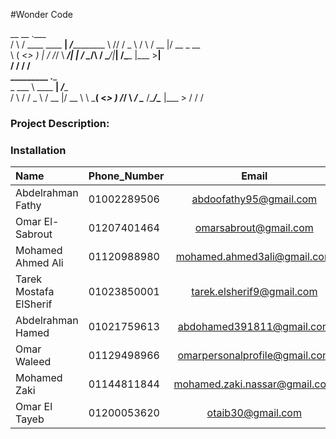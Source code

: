 #Wonder Code

 __      __                  .___            
/  \    /  \____   ____    __| _/___________ 
\   \/\/   /  _ \ /    \  / __ |/ __ \_  __ \
 \        (  <_> )   |  \/ /_/ \  ___/|  | \/
  \__/\  / \____/|___|  /\____ |\___  >__|   
       \/             \/      \/    \/       
_________            .___      
\_   ___ \  ____   __| _/____  
/    \  \/ /  _ \ / __ |/ __ \ 
\     \___(  <_> ) /_/ \  ___/ 
 \______  /\____/\____ |\___  >
        \/            \/    \/ 


### Project Description:

### Installation
          
| Name  | Phone_Number | Email | CV |
| :------------ |---------------|:-----:|-------|
| Abdelrahman Fathy | 01002289506 | abdoofathy95@gmail.com | NA |
| Omar El-Sabrout   | 01207401464 | omarsabrout@gmail.com | [Link](https://drive.google.com/open?id=0B3CsxKrHFxKMRlo4cW01eWFyWFk&authuser=0 )| 
| Mohamed Ahmed Ali | 01120988980 | mohamed.ahmed3ali@gmail.com | NA |
| Tarek Mostafa ElSherif | 01023850001 | tarek.elsherif9@gmail.com | NA |
| Abdelrahman Hamed | 01021759613 | abdohamed391811@gmail.com | NA |
| Omar Waleed | 01129498966 | omarpersonalprofile@gmail.com | [Link](https://drive.google.com/file/d/0B0xp8zibHI5cV0dFSG4wZkF2cU0/view?usp=sharing) |
| Mohamed Zaki | 01144811844 | mohamed.zaki.nassar@gmail.com | NA |
| Omar El Tayeb | 01200053620 | otaib30@gmail.com | NA |

